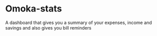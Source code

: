 # Omoka-stats
A dashboard that gives you a summary of your expenses, income and savings and also gives you bill reminders
